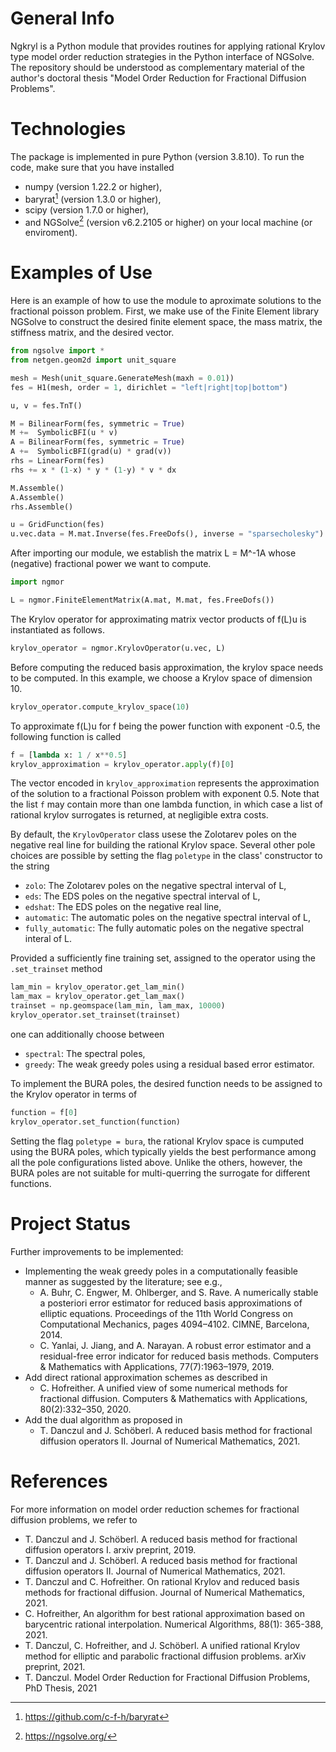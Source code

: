 # General Info

Ngkryl is a Python module that provides routines for applying rational Krylov type model order reduction strategies in the Python interface of NGSolve. The repository should be understood as complementary material of the author's doctoral thesis "Model Order Reduction for Fractional Diffusion Problems".

# Technologies

The package is implemented in pure Python (version 3.8.10). To run the code, make sure that you have installed
- numpy (version 1.22.2 or higher),
- baryrat[^2] (version 1.3.0 or higher),
- scipy (version 1.7.0 or higher),
- and NGSolve[^1] (version v6.2.2105 or higher)
on your local machine (or enviroment).

[^1]: https://ngsolve.org/ 
[^2]: https://github.com/c-f-h/baryrat
 

# Examples of Use

Here is an example of how to use the module to aproximate solutions to the fractional poisson problem. First, we make use of the Finite Element library NGSolve to construct the desired finite element space, the mass matrix, the stiffness matrix, and the desired vector.
```python
from ngsolve import *
from netgen.geom2d import unit_square

mesh = Mesh(unit_square.GenerateMesh(maxh = 0.01))
fes = H1(mesh, order = 1, dirichlet = "left|right|top|bottom")

u, v = fes.TnT()

M = BilinearForm(fes, symmetric = True)
M +=  SymbolicBFI(u * v)
A = BilinearForm(fes, symmetric = True)
A +=  SymbolicBFI(grad(u) * grad(v))
rhs = LinearForm(fes)
rhs += x * (1-x) * y * (1-y) * v * dx

M.Assemble()
A.Assemble()
rhs.Assemble()

u = GridFunction(fes)
u.vec.data = M.mat.Inverse(fes.FreeDofs(), inverse = "sparsecholesky") * rhs.vec
```
After importing our module, we establish the matrix L = M^-1A whose (negative) fractional power we want to compute.
```python
import ngmor

L = ngmor.FiniteElementMatrix(A.mat, M.mat, fes.FreeDofs())
```
The Krylov operator for approximating matrix vector products of f(L)u is instantiated as follows.
```python
krylov_operator = ngmor.KrylovOperator(u.vec, L)
```
Before computing the reduced basis approximation, the krylov space needs to be computed. In this example, we choose a Krylov space of dimension 10.
```python
krylov_operator.compute_krylov_space(10)
```
To approximate f(L)u for f being the power function with exponent -0.5, the following function is called 
```python
f = [lambda x: 1 / x**0.5]
krylov_approximation = krylov_operator.apply(f)[0]
```
The vector encoded in `krylov_approximation` represents the approximation of the solution to a fractional Poisson problem with exponent 0.5. Note that the list `f` may contain more than one lambda function, in which case a list of rational krylov surrogates is returned, at negligible extra costs. 

By default, the `KrylovOperator` class usese the Zolotarev poles on the negative real line for building the rational Krylov space. Several other pole choices are possible by setting the flag `poletype` in the class' constructor to the string
- `zolo`: The Zolotarev poles on the negative spectral interval of L,
- `eds`: The EDS poles on the negative spectral interval of L,
- `edshat`: The EDS poles on the negative real line,
- `automatic`: The automatic poles on the negative spectral interval of L,
- `fully_automatic`: The fully automatic poles on the negative spectral interal of L.

Provided a sufficiently fine training set, assigned to the operator using the `.set_trainset` method
```python
lam_min = krylov_operator.get_lam_min()
lam_max = krylov_operator.get_lam_max()
trainset = np.geomspace(lam_min, lam_max, 10000)
krylov_operator.set_trainset(trainset)
```
one can additionally choose between
- `spectral`: The spectral poles,
- `greedy`: The weak greedy poles using a residual based error estimator.

To implement the BURA poles, the desired function needs to be assigned to the Krylov operator in terms of
```python
function = f[0]
krylov_operator.set_function(function)
```
Setting the flag `poletype = bura`, the rational Krylov space is cumputed using the BURA poles, which typically yields the best performance among all the pole configurations listed above. Unlike the others, however, the BURA poles are not suitable for multi-querring the surrogate for different functions.

# Project Status

Further improvements to be implemented:

- Implementing the weak greedy poles in a computationally feasible manner as suggested by the literature; see e.g., 
  - A. Buhr, C. Engwer, M. Ohlberger, and S. Rave. A numerically stable a posteriori error estimator for reduced basis approximations of elliptic equations. Proceedings of the 11th World Congress on Computational Mechanics, pages 4094–4102. CIMNE, Barcelona, 2014.
  - C. Yanlai, J. Jiang, and A. Narayan. A robust error estimator and a residual-free error indicator for reduced basis methods. Computers & Mathematics  with Applications, 77(7):1963–1979, 2019.
- Add direct rational approximation schemes as described in
  - C. Hofreither. A unified view of some numerical methods for fractional diffusion. Computers & Mathematics with Applications, 80(2):332–350, 2020.
- Add the dual algorithm as proposed in 
  - T. Danczul and J. Schöberl. A reduced basis method for fractional diffusion operators II. Journal of Numerical Mathematics, 2021.

# References
For more information on model order reduction schemes for fractional diffusion problems, we refer to

- T. Danczul and J. Schöberl. A reduced basis method for fractional diffusion operators I. arxiv preprint, 2019.
- T. Danczul and J. Schöberl. A reduced basis method for fractional diffusion operators II. Journal of Numerical Mathematics, 2021.
- T. Danczul and C. Hofreither. On rational Krylov and reduced basis methods for fractional diffusion. Journal of Numerical Mathematics, 2021.
- C. Hofreither, An algorithm for best rational approximation based on barycentric rational interpolation. Numerical Algorithms, 88(1): 365-388, 2021.
- T. Danczul, C. Hofreither, and J. Schöberl. A unified rational Krylov method for elliptic and parabolic fractional diffusion problems. arXiv preprint, 2021.
- T. Danczul. Model Order Reduction for Fractional Diffusion Problems, PhD Thesis, 2021
